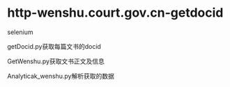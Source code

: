 # http-wenshu.court.gov.cn-getdocid
selenium



getDocid.py获取每篇文书的docid

GetWenshu.py获取文书正文及信息

Analyticak_wenshu.py解析获取的数据
